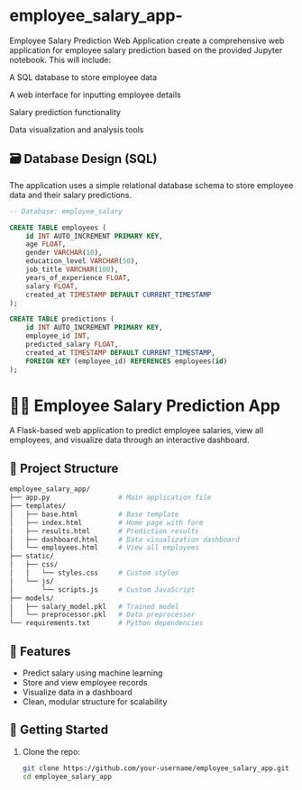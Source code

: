# employee_salary_app-
Employee Salary Prediction Web Application
create a comprehensive web application for employee salary prediction based on the provided Jupyter notebook. This will include:

A SQL database to store employee data

A web interface for inputting employee details

Salary prediction functionality

Data visualization and analysis tools




## 🗃️ Database Design (SQL)

The application uses a simple relational database schema to store employee data and their salary predictions.



```sql
-- Database: employee_salary

CREATE TABLE employees (
    id INT AUTO_INCREMENT PRIMARY KEY,
    age FLOAT,
    gender VARCHAR(10),
    education_level VARCHAR(50),
    job_title VARCHAR(100),
    years_of_experience FLOAT,
    salary FLOAT,
    created_at TIMESTAMP DEFAULT CURRENT_TIMESTAMP
);

CREATE TABLE predictions (
    id INT AUTO_INCREMENT PRIMARY KEY,
    employee_id INT,
    predicted_salary FLOAT,
    created_at TIMESTAMP DEFAULT CURRENT_TIMESTAMP,
    FOREIGN KEY (employee_id) REFERENCES employees(id)
);
```




# 🧑‍💼 Employee Salary Prediction App

A Flask-based web application to predict employee salaries, view all employees, and visualize data through an interactive dashboard.

## 📁 Project Structure

```bash
employee_salary_app/
├── app.py                 # Main application file
├── templates/
│   ├── base.html          # Base template
│   ├── index.html         # Home page with form
│   ├── results.html       # Prediction results
│   ├── dashboard.html     # Data visualization dashboard
│   └── employees.html     # View all employees
├── static/
│   ├── css/
│   │   └── styles.css     # Custom styles
│   └── js/
│       └── scripts.js     # Custom JavaScript
├── models/
│   ├── salary_model.pkl   # Trained model
│   └── preprocessor.pkl   # Data preprocessor
└── requirements.txt       # Python dependencies
```





## 🚀 Features

- Predict salary using machine learning
- Store and view employee records
- Visualize data in a dashboard
- Clean, modular structure for scalability

## 🔧 Getting Started

1. Clone the repo:
   ```bash
   git clone https://github.com/your-username/employee_salary_app.git
   cd employee_salary_app
